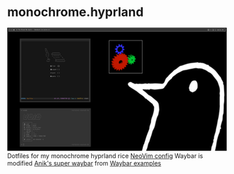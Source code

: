 # monochrome.hyprland
![rice screenshot](https://github.com/A1teregg0/monochrome.hyprland/blob/main/monochrome.hyprland.png)
Dotfiles for my monochrome hyprland rice
[NeoVim config](https://github.com/nar1nari/nvim-config)
Waybar is modified [Anik's super waybar](https://github.com/Anik200/dotfiles/blob/super-waybar/README.md) from [Waybar examples](https://github.com/Alexays/Waybar/wiki/Examples)
